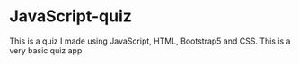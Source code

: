 # JavaScript-quiz

This is a quiz I made using JavaScript, HTML, Bootstrap5 and CSS.
This is a very basic quiz app
